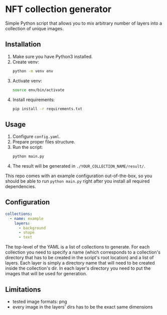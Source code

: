 # NFT collection generator

Simple Python script that allows you to mix arbitrary number of layers into a collection of unique images.

## Installation
1. Make sure you have Python3 installed.
2. Create venv:
    ```bash
    python -m venv env
    ```
3. Activate venv:
    ```bash
    source env/bin/activate
    ```
4. Install requirements:
    ```bash
    pip install -r requirements.txt
    ```

## Usage
1. Configure `config.yaml`.
2. Prepare proper files structure.
3. Run the script:
    ```bash
    python main.py
    ```
4. The result will be generated in `./YOUR_COLLECTION_NAME/result/`.

This repo comes with an example configuration out-of-the-box, so you should be able to run `python main.py` right after
you install all required dependencies.

## Configuration

```yaml
collections:
  - name: example
    layers:
      - background
      - shape
      - text
```
The top-level of the YAML is a list of collections to generate. For each collection you need to specify a name
(which corresponds to a collection's directory that has to be created in the script's root location) and a list of
layers. Each layer is simply a directory name that will need to be created inside the collection's dir. In each layer's
directory you need to put the images that will be used for generation.

## Limitations
- tested image formats: png
- every image in the layers' dirs has to be the exact same dimensions
